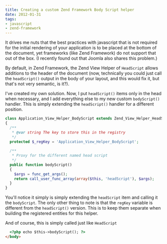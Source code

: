 ```yaml
---
title: Creating a custom Zend Framework Body Script helper
date: 2012-01-31
tags:
- javascript
- zend-framework
---
```

It drives me nuts that the best practices with javascript that is not required for the initial rendering of your application is to be placed at the bottom of the document, yet frameworks (like Zend Framework) do not support that out of the box.  (I recently found out that Joomla also shares this problem.) 

<!--more-->

By default, in Zend Framework, the Zend View Helper of `HeadScript` allows additions to the header of the document (now, technically you could just call the `headScript()` output in the body of your layout, and this would fix it, but that's not very semantic, is it?).

I've created my own solution.  Now, I put `headScript()` items only in the head when necessary, and I add everything else to my new custom `bodyScript()` handler.  This is simply extending the `headScript()` handler for a different position.

```php
class Application_View_Helper_BodyScript extends Zend_View_Helper_HeadScript
{
  /**
   * @var string The key to store this in the registry
   */
  protected $_regKey = 'Application_View_Helper_BodyScript';
        
  /**
   * Proxy for the different named head script
   */
  public function bodyScript()
  {
    $args = func_get_args();
    return call_user_func_array(array($this, 'headScript'), $args);
  }
}
```

You'll notice it simply is simply extending the `headScript` item and calling it the `bodyScript`.  The only other thing to note is that the `regKey` variable is different from the `headScript()` version.  This is to keep them separate when building the registered entities for this helper.

And of course, this is simply called just like `HeadScript`
    
```html
  <?php echo $this->bodyScript(); ?>
</body>
```
